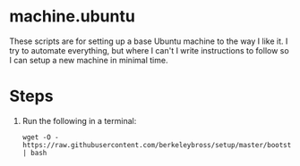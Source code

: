 # machine.ubuntu

These scripts are for setting up a base Ubuntu machine to the way I like it. I try to automate everything, but where I can't I write instructions to follow so I can setup a new machine in minimal time.

# Steps

1. Run the following in a terminal:
    ```
    wget -O - https://raw.githubusercontent.com/berkeleybross/setup/master/bootstap.sh | bash
    ```
